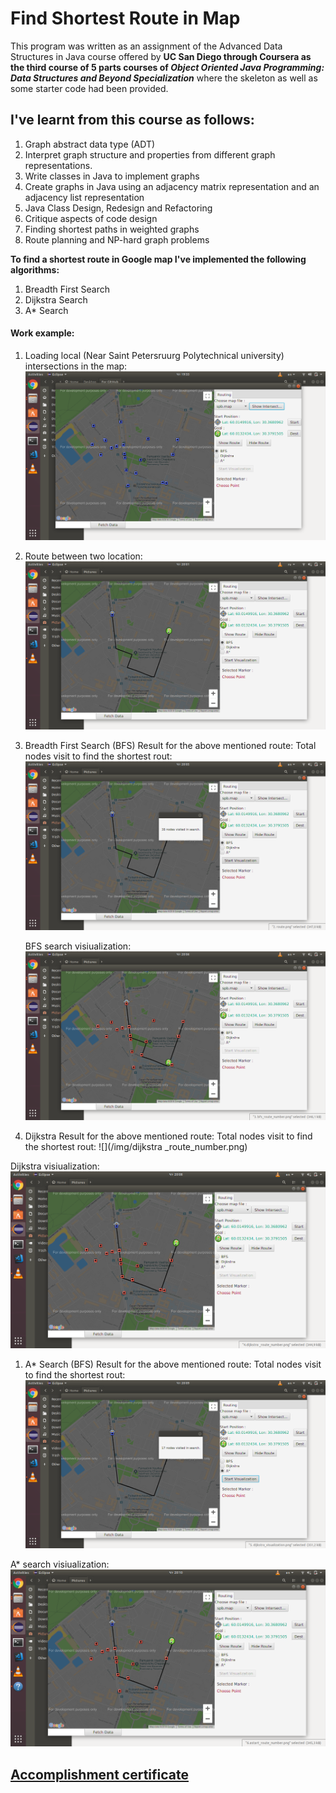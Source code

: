# Find Shortest Route in Map
This program was written as an assignment of the Advanced Data Structures in Java course offered by __UC San Diego through Coursera as the third course of 5 parts courses of _Object Oriented Java Programming: Data Structures and Beyond Specialization___ where the skeleton as well as some starter code had been provided.

## I've learnt from this course as follows:
1. Graph abstract data type (ADT)
1. Interpret graph structure and properties from different graph representations.
1. Write classes in Java to implement graphs
1. Create graphs in Java using an adjacency matrix representation and an adjacency list representation
1. Java Class Design, Redesign and Refactoring
1. Critique aspects of code design
1. Finding shortest paths in weighted graphs
1. Route planning and NP-hard graph problems

__To find a shortest route in Google map I've implemented the following algorithms:__
1. Breadth First Search
1. Dijkstra Search
1. A* Search

 #### Work example:
 1. Loading local (Near Saint Petersruurg Polytechnical university) intersections in the map: ![](/img/Intersections.png)
 
 1. Route between two location: ![](/img/route.png)
 
 1. Breadth First Search (BFS) Result for the above mentioned route:
    Total nodes visit to find the shortest rout: ![](/img/bfs_route_number.png)
   
    BFS search visiualization: ![](/img/bfs_visualization.png)
   
 1. Dijkstra Result for the above mentioned route:
   Total nodes visit to find the shortest rout: ![](/img/dijkstra _route_number.png)
   
   Dijkstra visiualization: ![](/img/dijkstra_visualization.png)
   
 1. A* Search (BFS) Result for the above mentioned route:
   Total nodes visit to find the shortest rout: ![](/img/astart_route_number.png)
   
   A* search visiualization: ![](/img/astarvisualization.png)
  
## [Accomplishment certificate](https://github.com/mmncoder/Coursera-Certificates/blob/master/2.3.%20Advanced%20Data%20Structures%20in%20Java.pdf)
